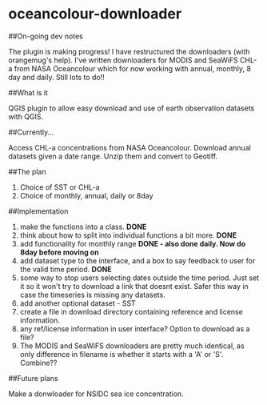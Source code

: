 oceancolour-downloader
======================

##On-going dev notes

The plugin is making progress! I have restructured the downloaders (with orangemug's help). I've written downloaders for MODIS and SeaWiFS CHL-a from NASA Oceancolour which for now working with annual, monthly, 8 day and daily. Still lots to do!!


##What is it

QGIS plugin to allow easy download and use of earth observation datasets with QGIS. 

##Currently...

Access CHL-a concentrations from NASA Oceancolour. Download annual datasets given a date range. Unzip them and convert to Geotiff. 

##The plan

1. Choice of SST or CHL-a
2. Choice of monthly, annual, daily or 8day

##Implementation

1. make the functions into a class. __DONE__
2. think about how to split into individual functions a bit more. __DONE__
3. add functionality for monthly range __DONE - also done daily. Now do 8day before moving on__
4. add dataset type to the interface, and a box to say feedback to user for the valid time period. __DONE__
5. some way to stop users selecting dates outside the time period. Just set it so it won't try to download a link that doesnt exist. Safer this way in case the timeseries is missing any datasets. 
6. add another optional dataset - SST
7. create a file in download directory containing reference and license information.
8. any ref/license information in user interface? Option to download as a file?
9. The MODIS and SeaWiFS downloaders are pretty much identical, as only difference in filename is whether it starts with a 'A' or 'S'. Combine??

##Future plans

Make a donwloader for NSIDC sea ice concentration. 
